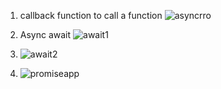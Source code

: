1. callback function to call a function
   ![asyncrro](https://github.com/user-attachments/assets/843a9f68-55d5-4dd1-a98d-6ad38488c325)

2. Async await 
    ![await1](https://github.com/user-attachments/assets/d149d47c-5ef1-455b-ba5c-053bfae59087)
   
3. ![await2](https://github.com/user-attachments/assets/82671bdf-6d4d-4799-a81f-d86f51c1aade)

4. ![promiseapp](https://github.com/user-attachments/assets/4ea4920c-97e2-40d4-b5b3-f1555f928fd5)

